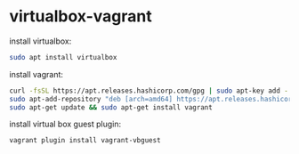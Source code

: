 # virtualbox-vagrant

install virtualbox:
```bash
sudo apt install virtualbox
```

install vagrant:
```bash
curl -fsSL https://apt.releases.hashicorp.com/gpg | sudo apt-key add -
sudo apt-add-repository "deb [arch=amd64] https://apt.releases.hashicorp.com $(lsb_release -cs) main"
sudo apt-get update && sudo apt-get install vagrant
```

install virtual box guest plugin:
```bash
vagrant plugin install vagrant-vbguest
```

